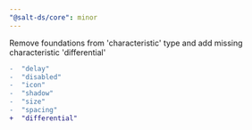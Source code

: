 ```yaml
---
"@salt-ds/core": minor
---
```


Remove foundations from 'characteristic' type and add missing characteristic 'differential'

```diff
-  "delay"
-  "disabled"
-  "icon"
-  "shadow"
-  "size"
-  "spacing"
+  "differential"
```
